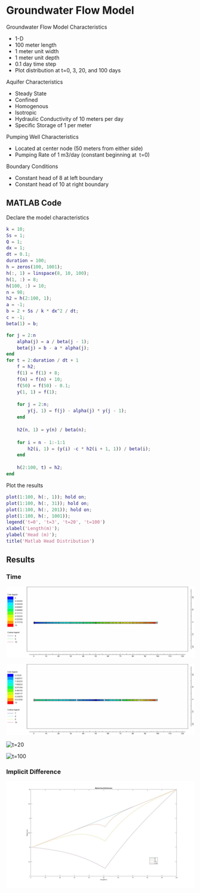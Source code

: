 # Groundwater Flow Model

Groundwater Flow Model Characteristics

- 1-D
- 100 meter length
- 1 meter unit width
- 1 meter unit depth
- 0.1 day time step
- Plot distribution at t=0, 3, 20, and 100 days

Aquifer Characteristics

- Steady State
- Confined
- Homogenous
- Isotropic
- Hydraulic Conductivity of 10 meters per day
- Specific Storage of 1 per meter

Pumping Well Characteristics

- Located at center node (50 meters from either side)
- Pumping Rate of 1 m3/day (constant beginning at  t=0)

Boundary Conditions

- Constant head of 8 at left boundary
- Constant head of 10 at right boundary

## MATLAB Code

Declare the model characteristics

```m
k = 10;
Ss = 1;
Q = 1;
dx = 1;
dt = 0.1;
duration = 100;
h = zeros(100, 1001);
h(:, 1) = linspace(8, 10, 100);
h(1, :) = 8;
h(100, :) = 10;
n = 98;
h2 = h(2:100, 1);
a = -1;
b = 2 + Ss / k * dx^2 / dt;
c = -1;
beta(1) = b;
```

```m
for j = 2:n
    alpha(j) = a / beta(j - 1);
    beta(j) = b - a * alpha(j);
end
for t = 2:duration / dt + 1
    f = h2;
    f(1) = f(1) + 8;
    f(n) = f(n) + 10;
    f(50) = f(50) - 0.1;
    y(1, 1) = f(1);

    for j = 2:n;
        y(j, 1) = f(j) - alpha(j) * y(j - 1);
    end

    h2(n, 1) = y(n) / beta(n);

    for i = n - 1:-1:1
        h2(i, 1) = (y(i) -c * h2(i + 1, 1)) / beta(i);
    end

    h(2:100, t) = h2;
end
```

Plot the results

```m
plot(1:100, h(:, 1)); hold on;
plot(1:100, h(:, 31)); hold on;
plot(1:100, h(:, 201)); hold on;
plot(1:100, h(:, 1001));
legend('t=0', 't=3', 't=20', 't=100')
xlabel('Length(m)');
ylabel('Head (m)');
title('Matlab Head Distribution')
```

## Results

### Time

![t=0](images/image1.jpg)

![t=3](images/image2.jpg)

![t=20](images/image3.jpg)

![t=100](images/image4.jpg)

### Implicit Difference

![Implicit Difference](images/implicitdiff.jpg)
